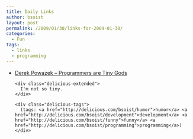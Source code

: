 ```yaml
---
title: Daily Links
author: bsoist
layout: post
permalink: /2009/01/30/links-for-2009-01-30/
categories:
  - Fun
tags:
  - links
  - programming
---
```

<ul class="delicious">
  <li>
    <div class="delicious-link">
      <a href="http://powazek.com/posts/1655">Derek Powazek &#8211; Programmers are Tiny Gods</a>
    </div>
    
    <div class="delicious-extended">
      I'm not so tiny.
    </div>
    
    <div class="delicious-tags">
      (tags: <a href="http://delicious.com/bsoist/humor">humor</a> <a href="http://delicious.com/bsoist/development">development</a> <a href="http://delicious.com/bsoist/funny">funny</a> <a href="http://delicious.com/bsoist/programming">programming</a>)
    </div>
  </li>
</ul>
